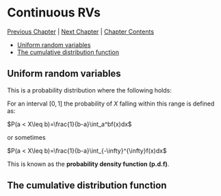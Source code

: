 # Continuous RVs <!-- omit in toc -->

[Previous Chapter][prev] | [Next Chapter][next] | [Chapter Contents][index]

[prev]: ./02geometry.md
[next]: ./04hyperbolic.md
[index]: ./index.md

- [Uniform random variables](#uniform-random-variables)
- [The cumulative distribution function](#the-cumulative-distribution-function)

## Uniform random variables

This is a probability distribution where the following holds:

For an interval $[0, 1]$ the probability of $X$ falling within this range is defined as:

$P(a < X\leq b)=\frac{1}{b-a}\int_a^bf(x)dx$

or sometimes

$P(a < X\leq b)=\frac{1}{b-a}\int_{-\infty}^{\infty}f(x)dx$

This is known as the **probability density function (p.d.f)**.

## The cumulative distribution function

